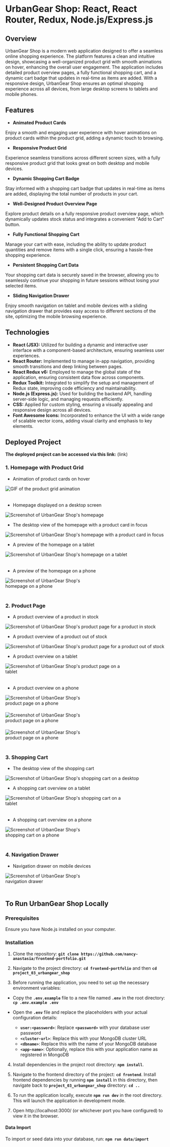 # UrbanGear Shop: React, React Router, Redux, Node.js/Express.js

## Overview

UrbanGear Shop is a modern web application designed to offer a seamless online shopping experience. The platform features a clean and intuitive design, showcasing a well-organized product grid with smooth animations on hover, enhancing the overall user engagement. The application includes detailed product overview pages, a fully functional shopping cart, and a dynamic cart badge that updates in real-time as items are added. With a responsive design, UrbanGear Shop ensures an optimal shopping experience across all devices, from large desktop screens to tablets and mobile phones.

## Features

- **Animated Product Cards**

Enjoy a smooth and engaging user experience with hover animations on product cards within the product grid, adding a dynamic touch to browsing.

- **Responsive Product Grid**

Experience seamless transitions across different screen sizes, with a fully responsive product grid that looks great on both desktop and mobile devices.

- **Dynamic Shopping Cart Badge**

Stay informed with a shopping cart badge that updates in real-time as items are added, displaying the total number of products in your cart.

- **Well-Designed Product Overview Page**

Explore product details on a fully responsive product overview page, which dynamically updates stock status and integrates a convenient "Add to Cart" button.

- **Fully Functional Shopping Cart**

Manage your cart with ease, including the ability to update product quantities and remove items with a single click, ensuring a hassle-free shopping experience.

- **Persistent Shopping Cart Data**

Your shopping cart data is securely saved in the browser, allowing you to seamlessly continue your shopping in future sessions without losing your selected items.

- **Sliding Navigation Drawer**

Enjoy smooth navigation on tablet and mobile devices with a sliding navigation drawer that provides easy access to different sections of the site, optimizing the mobile browsing experience.

## Technologies

- **React (JSX):** Utilized for building a dynamic and interactive user interface with a component-based architecture, ensuring seamless user experiences.
- **React Router:** Implemented to manage in-app navigation, providing smooth transitions and deep linking between pages.
- **React Redux v6:** Employed to manage the global state of the application, ensuring consistent data flow across components.
- **Redux Toolkit:** Integrated to simplify the setup and management of Redux state, improving code efficiency and maintainability.
- **Node.js (Express.js):** Used for building the backend API, handling server-side logic, and managing requests efficiently.
- **CSS:** Applied for custom styling, ensuring a visually appealing and responsive design across all devices.
- **Font Awesome Icons:** Incorporated to enhance the UI with a wide range of scalable vector icons, adding visual clarity and emphasis to key elements.

## Deployed Project

**The deployed project can be accessed via this link:** (link)

### 1. Homepage with Product Grid

- Animation of product cards on hover

<img src="./images/homepage-animation.gif" alt="GIF of the product grid animation" style="max-width: 700px; height: auto; padding-bottom: 20px;">

- Homepage displayed on a desktop screen

![Screenshot of UrbanGear Shop's homepage](./images/homepage-desktop-view.jpeg "Screenshot of UrbanGear Shop's homepage")

- The desktop view of the homepage with a product card in focus

![Screenshot of UrbanGear Shop's homepage with a product card in focus](./images/homepage-desktop-view-hover.jpeg "Screenshot of UrbanGear Shop's homepage with a product card in focus")

- A preview of the homepage on a tablet

<img src="./images/homepage-tablet-view.png" alt="Screenshot of UrbanGear Shop's homepage on a tablet" style="max-width: 400px; height: auto; padding-bottom: 20px;">

- A preview of the homepage on a phone

<img src="./images/homepage-phone-view.jpeg" alt="Screenshot of UrbanGear Shop's homepage on a phone" style="max-width: 250px; height: auto; padding-bottom: 20px;">

### 2. Product Page

- A product overview of a product in stock

![Screenshot of UrbanGear Shop's product page for a product in stock](./images/product-page-desktop-in-stock.jpeg "Screenshot of UrbanGear Shop's product page for a product in stock")

- A product overview of a product out of stock

![Screenshot of UrbanGear Shop's product page for a product out of stock](./images/product-page-desktop-out-of-stock.jpeg "Screenshot of UrbanGear Shop's product page for a product out of stock")

- A product overview on a tablet

<img src="./images/product-page-tablet-view.png" alt="Screenshot of UrbanGear Shop's product page on a tablet" style="max-width: 400px; height: auto; padding-bottom: 20px;">

- A product overview on a phone

<img src="./images/product-page-mobile-in-stock.png" alt="Screenshot of UrbanGear Shop's product page on a phone" style="max-width: 250px; height: auto; padding-bottom: 20px; padding-right: 10px;">

<img src="./images/product-page-mobile-in-stock-2.png" alt="Screenshot of UrbanGear Shop's product page on a phone" style="max-width: 250px; height: auto; padding-bottom: 20px; padding-right: 10px;">

<img src="./images/product-page-mobile-out-of-stock.png" alt="Screenshot of UrbanGear Shop's product page on a phone" style="max-width: 250px; height: auto; padding-bottom: 20px;">

### 3. Shopping Cart

- The desktop view of the shopping cart

![Screenshot of UrbanGear Shop's shopping cart on a desktop](./images/shopping-cart-desktop-view.jpeg "Screenshot of UrbanGear Shop's shopping cart on a desktop")

- A shopping cart overview on a tablet

<img src="./images/shopping-cart-tablet-view.png" alt="Screenshot of UrbanGear Shop's shopping cart on a tablet" style="max-width: 400px; height: auto; padding-bottom: 20px;">

- A shopping cart overview on a phone

<img src="./images/shopping-cart-phone-view.png" alt="Screenshot of UrbanGear Shop's shopping cart on a phone" style="max-width: 250px; height: auto; padding-bottom: 20px;">

### 4. Navigation Drawer

- Navigation drawer on mobile devices

<img src="./images/navigation-drawer-mobile.png" alt="Screenshot of UrbanGear Shop's navigation drawer" style="max-width: 250px; height: auto; padding-bottom: 20px;">

## To Run UrbanGear Shop Locally

### Prerequisites

Ensure you have Node.js installed on your computer.

### Installation

1. Clone the repository: **`git clone https://github.com/nancy-anastasia/frontend-portfolio.git`**

2. Navigate to the project directory: **`cd frontend-portfolio`** and then **`cd project_03_urbangear_shop`**

3. Before running the application, you need to set up the necessary environment variables:

- Copy the **`.env.example`** file to a new file named **`.env`** in the root directory: **`cp .env.example .env`**

- Open the **`.env`** file and replace the placeholders with your actual configuration details:

  - **`user:<password>`**: Replace **`<password>`** with your database user password
  - **`<cluster-url>`**: Replace this with your MongoDB cluster URL
  - **`<dbname>`**: Replace this with the name of your MongoDB database
  - **`<app-name>`**: Optionally, replace this with your application name as registered in MongoDB

4. Install dependencies in the project root directory: **`npm install`**.

5. Navigate to the frontend directory of the project: **`cd frontend`**. Install frontend dependencies by running **`npm install`** in this directory, then navigate back to **`project_03_urbangear_shop`** directory: **`cd ..`**

6. To run the application locally, execute **`npm run dev`** in the root directory. This will launch the application in development mode.

7. Open http://localhost:3000/ (or whichever port you have configured) to view it in the browser.

#### Data Import

To import or seed data into your database, run: **`npm run data/import`**
